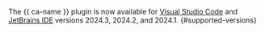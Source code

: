 The {{ ca-name }} plugin is now available for [Visual Studio Code](https://code.visualstudio.com/) and [JetBrains IDE](https://www.jetbrains.com/ides/) versions 2024.3, 2024.2, and 2024.1. {#supported-versions}